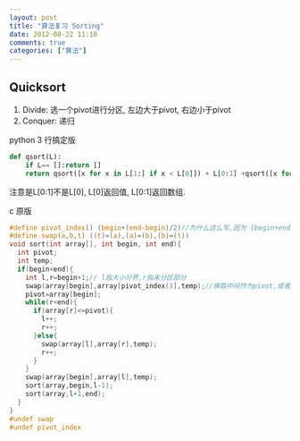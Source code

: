 ```yaml
---
layout: post
title: "算法复习 Sorting"
date: 2012-08-22 11:10
comments: true
categories: ["算法"]
---
```


## Quicksort

1. Divide: 选一个pivot进行分区, 左边大于pivot, 右边小于pivot
2. Conquer: 递归

python 3 行搞定版

```python
def qsort(L):
    if L== []:return []
    return qsort([x for x in L[1:] if x < L[0]]) + L[0:1] +qsort([x for x in L[1:] if x >= L[0]])
```
注意是L[0:1]不是L[0], L[0]返回值, L[0:1]返回数组.

c 原版
```c
#define pivot_index() (begin+(end-begin)/2)//为什么这么写,因为 (begin+end)/2有可能溢出,当begin+end大于2^16
#define swap(a,b,t) ((t)=(a),(a)=(b),(b)=(t))
void sort(int array[], int begin, int end){
  int pivot;
  int temp;
  if(begin<end){
    int l,r=begin+1;// l指大小分界,r指未分区部分
    swap(array[begin],array[pivot_index()],temp);//换取中间作为pivot,或者radom选一个
    pivot=array[begin];
    while(r<end){
      if(array[r]<=pivot){
        l++;
        r++;
      }else{
        swap(array[l],array[r],temp);
        r++;
      }
    }
    swap(array[begin],array[l],temp);
    sort(array,begin,l-1);
    sort(array,l+1,end);
  }
}
#undef swap
#undef pivot_index
```
## 
